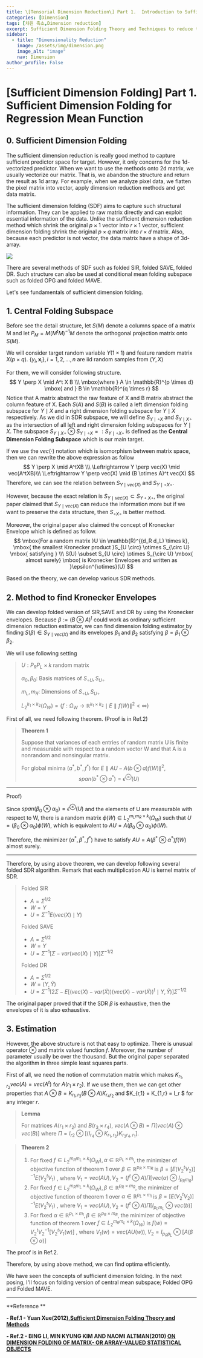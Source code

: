 ```yaml
---
title: \[Tensorial Dimension Reduction\] Part 1.  Introduction to Sufficient Dimension Folding
categories: [Dimension]
tags: [차원 축소,Dimension reduction]
excerpt: Sufficient Dimension Folding Theory and Techniques to reduce the dimension of tensorial data.
sidebar:
  - title: "Dimensionality Reduction"
    image: /assets/img/dimension.png
    image_alt: "image"
    nav: Dimension
author_profile: False
---
```


# [Sufficient Dimension Folding] Part 1. Sufficient Dimension Folding for Regression Mean Function

## 0. Sufficient Dimension Folding

The sufficient dimension reduction is really good method to capture sufficient predictor space for target. However, it only concerns for the 1d-vectorized predictor. When we want to use the methods onto 2d matrix, we usually vectorize our matrix. That is, we abandon the structure and return the result as 1d array. For example, when we analyze pixel data, we flatten the pixel matrix into vector, apply dimension reduction methods and get data matrix. 

The sufficient dimension folding (SDF) aims to capture such structural information. They can be applied to raw matrix directly and can exploit essential information of the data. Unlike the sufficient dimension reduction method which shrink the original $p \times 1$ vector into $r \times 1$ vector, sufficient dimension folding shrink the original $p \times q$ matrix into $r \times d$ matrix. Also, because each predictor is not vector, the data matrix have a shape of 3d-array.

![](\assets\img\post\2021-12-15\figure1.png)

There are several methods of SDF such as folded SIR, folded SAVE, folded DR. Such structure can also be used at conditional mean folding subspace such as folded OPG and folded MAVE. 

Let's see fundamentals of sufficient dimension folding.

## 1. Central Folding Subspace

Before see the detail structure, let $S(M)$ denote a columns space of a matrix M and let $P_M = M(M^tM)^{-1}M$ denote the orthogonal projection matrix onto $S(M)$.

We will consider target random variable $Y (1 \times 1)$ and feature random matrix $X(p \times q)$. $\{y_i ,\textbf{x}_i\},i=1,2,...,n$ are iid random samples from $(Y,X)$

For them, we will consider following structure.
$$
Y \perp X \mid A^t X B \\\ \mbox{where } A \in \mathbb{R}^{p \times d} \mbox{ and } B \in \mathbb{R}^{q \times r}
$$
Notice that A matrix abstract the raw feature of X and B matrix abstract the column feature of X. Each $S(A)$ and $S(B)$ is called a left dimension folding subspace for $Y \mid X$ and a right dimension folding subspace for $Y \mid X$ respectively. As we did in SDR subspace, we will define $S_{Y \mid \circ X}$ and $S_{Y \mid X \circ}$ as the intersection of all left and right dimension folding subspaces for $Y \mid X$. The subspace $S_{Y \mid X \circ } \otimes S_{Y \mid \circ X} =:S_{Y \mid \circ X \circ}$ is defined as the **Central Dimension Folding Subspace** which is our main target. 



 If we use the $vec(\cdot)$ notation which is isomorphism between matrix space, then we can rewrite the above expression as follow
$$
Y \perp X \mid A^tXB \\\
\Leftrightarrow Y \perp vec(X) \mid vec(A^tXB)\\\
\Leftrightarrow Y \perp vec(X) \mid (B \otimes A)^t vec(X)
$$
Therefore, we can see the relation between $S_{Y \mid vec(X)}$ and $S_{Y \mid \circ X \circ}$.

However, because the exact relation is $S_{Y \mid vec(X) }\subset S_{Y \circ X \circ}$, the original paper claimed that $S_{Y \mid vec(X) }$ can reduce the information more but if we want to preserve the data structure, then $S_{\circ X \circ}$ is better method. 

Moreover, the original paper also claimed the concept of Kronecker Envelope which is defined as follow. 
$$
\mbox{For a random matrix }U \in \mathbb{R}^{(d_R d_L) \times k}, \mbox{ the smallest Kronecker product }S_{U \circ} \otimes S_{\circ U} \mbox{ satisfying } \\\ S(U) \subset S_{U \circ} \otimes S_{\circ U} \mbox{ almost surely} \mbox{ is Kronecker Envelopes and written as }\epsilon^{\otimes}(U)
$$

Based on the theory, we can develop various SDR methods.



## 2. Method to find Kronecker Envelopes

We can develop folded version of SIR,SAVE and DR by using the Kronecker envelopes. Because $\beta := (B\otimes A)^t$ could work as ordinary sufficient dimension reduction estimator, we can find dimension folding estimator by finding $S(\beta) \in S_{Y \mid vec(X)}$ and its envelopes $\beta_1$ and $\beta_2$ satisfying $\beta = \beta_1 \otimes \beta_2$.

We will use following setting 

>$U: P_RP_L \times k$ random matrix
>
>$\alpha_0,\beta_0:$ Basis matrices of $S_{\circ U},S_{U\circ}$
>
>$m_L,m_R:$ Dimensions of $S_{\circ U},S_{U\circ}$
>
>$L_2^{k_1 \times k_2}(\Omega_W) = \{f:\Omega_W \rightarrow \mathbb{R}^{k_1\times k_2} \mid E \parallel f(W) \parallel^2 < \infty\}$



First of all, we need following theorem. (Proof is in Ref.2)

> **Theorem 1**
>
> Suppose that variances of each entries of random matrix U is finite and measurable with respect to a random vector W and that A is a nonrandom and nonsingular matrix.
>
> For global minima $(a^{\ast},b^{\ast},f^{\ast})$ for  $E \parallel AU - A(b \otimes a)f(W) \parallel^2$, 
> $$
> span(b^{\ast} \otimes a^{\ast}) = \epsilon^{\otimes}(U)
> $$

***

Proof)

Since $span(\beta_0 \otimes \alpha_0 ) =\epsilon^{\otimes}(U)$ and the elements of U are measurable with respect to W, there is a random matrix $\phi(W) \in L_2^{m_Lm_R \times k}(\Omega_W)$ such that $U = (\beta_0 \otimes \alpha_0 ) \phi(W),$ which is equivalent to $AU = A(\beta_0 \otimes \alpha_0) \phi(W)$.

Therefore, the minimizer $(\alpha^{\ast},\beta^{\ast},f^{\ast})$ have to satisfy $AU = A(\beta^{\ast} \otimes \alpha^{\ast}) f(W)$ almost surely.

***



Therefore, by using above theorem, we can develop following several folded SDR algorithm. Remark that each multiplication AU is kernel matrix of SDR.

> Folded SIR
>
> - $A = \Sigma^{1/2}$
> - $W = Y$
> - $U = \Sigma^{-1}E(vec(X) \mid Y)$
>
> Folded SAVE
>
> - $A = \Sigma^{1/2}$
> - $W = Y$
> - $U = \Sigma^{-1}[\Sigma - var(vec(X) \mid Y)]\Sigma^{-1/2}$
>
> Folded DR
>
> - $A = \Sigma^{1/2}$
> - $W = (Y,\tilde{Y})$
> - $U = \Sigma^{-1}[2\Sigma - E[\left(vec(X)-var(\tilde X)\right)\left(vec(X)-var(\tilde X)\right)^t  \mid Y,\tilde Y)]\Sigma^{-1/2}$

The original paper proved that if the SDR $\beta$ is exhaustive, then the envelopes of it is also exhaustive.



## 3. Estimation

However, the above structure is not that easy to optimize. There is unusual operator $\otimes$ and matrix valued function $f$. Moreover, the number of parameter usually be over the thousand. But the original paper separated the algorithm in three simple least squares parts. 

First of all, we need the notion of commutation matrix which makes $K_{r_1,r_2}vec(A) = vec(A^t)$ for $A(r_1 \times r_2)$. If we use them, then we can get other properties that $A\otimes B = K_{r_1,r_3}(B \otimes A) K_{r_4 r_2}$ and $K_{r,1} = K_{1,r} = I_r $ for any integer $r$.

> **Lemma**
>
> For matrices $A(r_1 \times r_2)$ and $B(r_3 \times r_4)$, $vec(A \otimes B) = \Pi [vec (A) \otimes vec(B)]$ where $\Pi = I_{r2} \otimes [(I_{r_4} \otimes K_{r_1,r_3})K_{r_3r_4,r_1}].$

> **Theorem 2**
>
> 1. For fixed $f \in L_2^{m_Rm_L \times k}(\Omega_W), \alpha\in \mathbb{R}^{p_L \times m_l},$ the minimizer of objective function of theorem 1 over $\beta \in \mathbb{R}^{p_R \times m_R}$ is $\beta =[E(V_2^t V_2)]^{-1}E(V_2^t V_1)$ , where $V_1 =vec(AU), V_2 = (f^t \otimes A) \Pi [vec(\alpha) \otimes I_{p_R m_R}]$
> 2. For fixed $f \in L_2^{m_Rm_L \times k}(\Omega_W),\beta \in \mathbb{R}^{p_R \times m_R},$ the minimizer of objective function of theorem 1 over $\alpha\in \mathbb{R}^{p_L \times m_l}$ is $\beta =[E(V_2^t V_2)]^{-1}E(V_2^t V_1)$ , where $V_1 =vec(AU), V_2 = (f^t \otimes A) \Pi [I_{p_Lm_L} \otimes vec(b)]$
> 3. For fixed $\alpha\in \mathbb{R}^{p_L \times m_l},\beta \in \mathbb{R}^{p_R \times m_R},$ the minimizer of objective function of theorem 1 over $f \in L_2^{m_Rm_L \times k}(\Omega_W)$ is $f(w) =V_2^t V_2^{-1}[V_2^t V_1(w)]$ , where $V_1(w) =vec(AU(w)), V_2 = I_{p_Rp_L} \otimes [A(\beta \otimes \alpha)]$

The proof is in Ref.2.

Therefore, by using above method, we can find optima efficiently.



We have seen the concepts of sufficient dimension folding. In the next posing, I'll focus on folding version of central mean subspace; Folded OPG and Folded MAVE.




***

**Reference **

**- Ref.1 - Yuan Xue(2012),[Sufficient Dimension Folding Theory and Methods](https://getd.libs.uga.edu/pdfs/xue_yuan_201212_phd.pdf)**

**- Ref.2 - BING LI, MIN KYUNG KIM AND NAOMI ALTMAN(2010) [ON DIMENSION FOLDING OF MATRIX- OR ARRAY-VALUED STATISTICAL OBJECTS](https://projecteuclid.org/journals/annals-of-statistics/volume-38/issue-2/On-dimension-folding-of-matrix--or-array-valued-statistical/10.1214/09-AOS737.full)**
